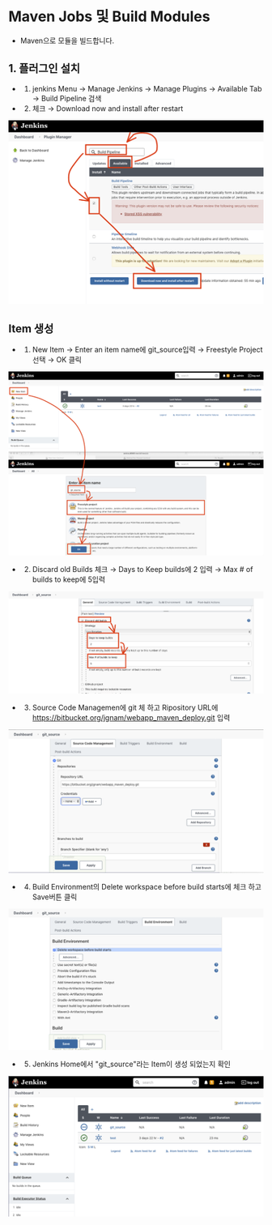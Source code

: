 # Maven Jobs 및 Build Modules
* Maven으로 모듈을 빌드합니다.

## 1. 플러그인 설치
* 1. jenkins Menu → Manage Jenkins → Manage Plugins → Available Tab → Build Pipeline 검색
* 2. 체크 → Download now and install after restart

![](img/i1.png)

## Item 생성
* 1. New Item → Enter an item name에 git_source입력 → Freestyle Project 선택 → OK 클릭

![](img/1.png)

* 2. Discard old Builds 체크 → Days to Keep builds에 2 입력 → Max # of builds to keep에 5입력

![](img/2.png)

* 3. Source Code Managemen에 git 체 하고 Ripository URL에 https://bitbucket.org/jgnam/webapp_maven_deploy.git 입력

![](img/3.png)

* 4. Build Environment의 Delete workspace before build starts에 체크 하고 Save버튼 클릭

![](img/4.png)

* 5. Jenkins Home에서 "git_source"라는 Item이 생성 되었는지 확인

![](img/5.png)
